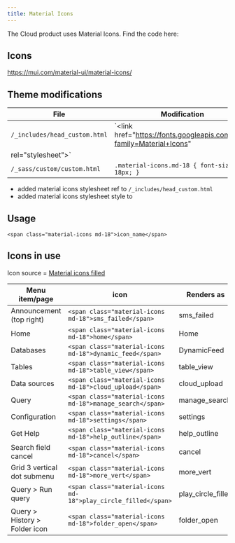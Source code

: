 ```yaml
---
title: Material Icons
---
```


The Cloud product uses Material Icons. Find the code here:

## Icons

https://mui.com/material-ui/material-icons/

## Theme modifications

| File | Modification |
|---|---|
| `/_includes/head_custom.html` | `<link href="https://fonts.googleapis.com/icon?family=Material+Icons"
  rel="stylesheet">` |
| `/_sass/custom/custom.html` | `.material-icons.md-18 { font-size: 18px; }`

* added material icons stylesheet ref to `/_includes/head_custom.html`
* added material icons stylesheet style to

## Usage

```
<span class="material-icons md-18">icon_name</span>
```

## Icons in use

Icon source = [Material icons filled](https://fonts.google.com/icons?icon.style=Filled&icon.set=Material+Icons)

| Menu item/page | icon | Renders as |
|---|---|---|
| Announcement (top right) | `<span class="material-icons md-18">sms_failed</span>` | <span class="material-icons md-18">sms_failed</span> |
| Home | `<span class="material-icons md-18">home</span>` | <span class="material-icons md-18">Home</span> |
| Databases | `<span class="material-icons md-18">dynamic_feed</span>` | <span class="material-icons md-18">DynamicFeed</span> |
| Tables | `<span class="material-icons md-18">table_view</span>` | <span class="material-icons md-18">table_view</span> |
| Data sources | `<span class="material-icons md-18">cloud_upload</span>`| <span class="material-icons md-18">cloud_upload</span> |
| Query | `<span class="material-icons md-18">manage_search</span>` | <span class="material-icons md-18">manage_search</span> |
| Configuration | `<span class="material-icons md-18">settings</span>` | <span class="material-icons md-18">settings</span> |
| Get Help | `<span class="material-icons md-18">help_outline</span>` | <span class="material-icons md-18">help_outline</span> |
| Search field cancel | `<span class="material-icons md-18">cancel</span>` | <span class="material-icons md-18">cancel</span> |
| Grid 3 vertical dot submenu | `<span class="material-icons md-18">more_vert</span>` | <span class="material-icons md-18">more_vert</span> |
| Query > Run query | `<span class="material-icons md-18">play_circle_filled</span>` | <span class="material-icons md-18">play_circle_filled</span> |
| Query > History > Folder icon | `<span class="material-icons md-18">folder_open</span>` | <span class="material-icons md-18">folder_open</span> |

